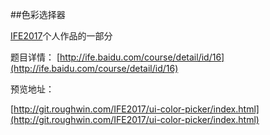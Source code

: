 ##色彩选择器

[IFE2017](http://git.roughwin.com/IFE2017/)个人作品的一部分

题目详情：
[http://ife.baidu.com/course/detail/id/16](http://ife.baidu.com/course/detail/id/16)

预览地址：

[http://git.roughwin.com/IFE2017/ui-color-picker/index.html](http://git.roughwin.com/IFE2017/ui-color-picker/index.html)